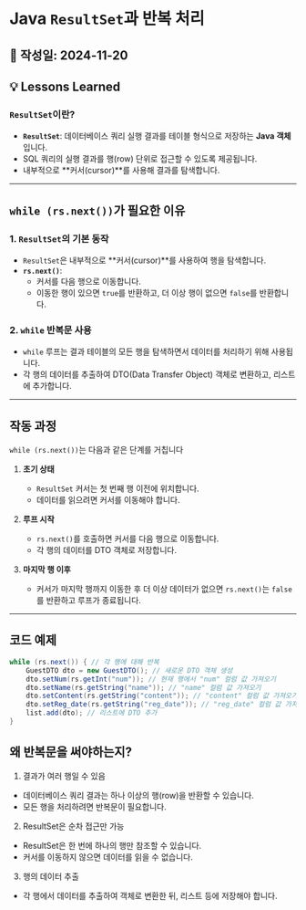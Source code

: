 # Java `ResultSet`과 반복 처리
## 📅 작성일: 2024-11-20
## 💡 Lessons Learned
### `ResultSet`이란?
- **`ResultSet`**: 데이터베이스 쿼리 실행 결과를 테이블 형식으로 저장하는 **Java 객체**입니다.
- SQL 쿼리의 실행 결과를 행(row) 단위로 접근할 수 있도록 제공됩니다.
- 내부적으로 **커서(cursor)**를 사용해 결과를 탐색합니다.

---

## `while (rs.next())`가 필요한 이유

### 1. `ResultSet`의 기본 동작
- `ResultSet`은 내부적으로 **커서(cursor)**를 사용하여 행을 탐색합니다.
- **`rs.next()`**:
  - 커서를 다음 행으로 이동합니다.
  - 이동한 행이 있으면 `true`를 반환하고, 더 이상 행이 없으면 `false`를 반환합니다.

### 2. `while` 반복문 사용
- `while` 루프는 결과 테이블의 모든 행을 탐색하면서 데이터를 처리하기 위해 사용됩니다.
- 각 행의 데이터를 추출하여 DTO(Data Transfer Object) 객체로 변환하고, 리스트에 추가합니다.

---

## 작동 과정
`while (rs.next())`는 다음과 같은 단계를 거칩니다

1. **초기 상태**
   - `ResultSet` 커서는 첫 번째 행 이전에 위치합니다.
   - 데이터를 읽으려면 커서를 이동해야 합니다.

2. **루프 시작**
   - `rs.next()`를 호출하면 커서를 다음 행으로 이동합니다.
   - 각 행의 데이터를 DTO 객체로 저장합니다.

3. **마지막 행 이후**
   - 커서가 마지막 행까지 이동한 후 더 이상 데이터가 없으면 `rs.next()`는 `false`를 반환하고 루프가 종료됩니다.

---

## 코드 예제

```java
while (rs.next()) { // 각 행에 대해 반복
    GuestDTO dto = new GuestDTO(); // 새로운 DTO 객체 생성
    dto.setNum(rs.getInt("num")); // 현재 행에서 "num" 컬럼 값 가져오기
    dto.setName(rs.getString("name")); // "name" 컬럼 값 가져오기
    dto.setContent(rs.getString("content")); // "content" 컬럼 값 가져오기
    dto.setReg_date(rs.getString("reg_date")); // "reg_date" 컬럼 값 가져오기
    list.add(dto); // 리스트에 DTO 추가
}
```

## 왜 반복문을 써야하는지?
1. 결과가 여러 행일 수 있음
- 데이터베이스 쿼리 결과는 하나 이상의 행(row)을 반환할 수 있습니다.
- 모든 행을 처리하려면 반복문이 필요합니다.

2. ResultSet은 순차 접근만 가능
- ResultSet은 한 번에 하나의 행만 참조할 수 있습니다.
- 커서를 이동하지 않으면 데이터를 읽을 수 없습니다.

3. 행의 데이터 추출
- 각 행에서 데이터를 추출하여 객체로 변환한 뒤, 리스트 등에 저장해야 합니다.
